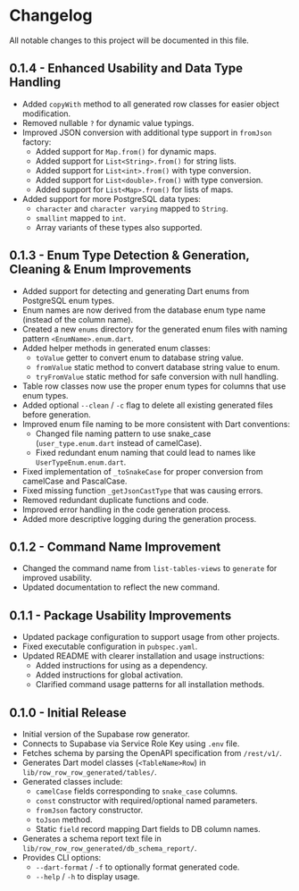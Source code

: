 # Changelog

All notable changes to this project will be documented in this file.

## 0.1.4 - Enhanced Usability and Data Type Handling

*   Added `copyWith` method to all generated row classes for easier object modification.
*   Removed nullable `?` for dynamic value typings.
*   Improved JSON conversion with additional type support in `fromJson` factory:
    *   Added support for `Map.from()` for dynamic maps.
    *   Added support for `List<String>.from()` for string lists.
    *   Added support for `List<int>.from()` with type conversion.
    *   Added support for `List<double>.from()` with type conversion.
    *   Added support for `List<Map>.from()` for lists of maps.
*   Added support for more PostgreSQL data types:
    *   `character` and `character varying` mapped to `String`.
    *   `smallint` mapped to `int`.
    *   Array variants of these types also supported.

## 0.1.3 - Enum Type Detection & Generation, Cleaning & Enum Improvements

*   Added support for detecting and generating Dart enums from PostgreSQL enum types.
*   Enum names are now derived from the database enum type name (instead of the column 
name).
*   Created a new `enums` directory for the generated enum files with naming pattern 
`<EnumName>.enum.dart`.
*   Added helper methods in generated enum classes:
    *   `toValue` getter to convert enum to database string value.
    *   `fromValue` static method to convert database string value to enum.
    *   `tryFromValue` static method for safe conversion with null handling.
*   Table row classes now use the proper enum types for columns that use enum types.
*   Added optional `--clean` / `-c` flag to delete all existing generated files before generation.
*   Improved enum file naming to be more consistent with Dart conventions:
    *   Changed file naming pattern to use snake_case (`user_type.enum.dart` instead of camelCase).
    *   Fixed redundant enum naming that could lead to names like `UserTypeEnum.enum.dart`.
*   Fixed implementation of `_toSnakeCase` for proper conversion from camelCase and PascalCase.
*   Fixed missing function `_getJsonCastType` that was causing errors.
*   Removed redundant duplicate functions and code.
*   Improved error handling in the code generation process.
*   Added more descriptive logging during the generation process.

## 0.1.2 - Command Name Improvement

*   Changed the command name from `list-tables-views` to `generate` for improved usability.
*   Updated documentation to reflect the new command.

## 0.1.1 - Package Usability Improvements

*   Updated package configuration to support usage from other projects.
*   Fixed executable configuration in `pubspec.yaml`.
*   Updated README with clearer installation and usage instructions:
    *   Added instructions for using as a dependency.
    *   Added instructions for global activation.
    *   Clarified command usage patterns for all installation methods.

## 0.1.0 - Initial Release

*   Initial version of the Supabase row generator.
*   Connects to Supabase via Service Role Key using `.env` file.
*   Fetches schema by parsing the OpenAPI specification from `/rest/v1/`.
*   Generates Dart model classes (`<TableName>Row`) in `lib/row_row_row_generated/tables/`.
*   Generated classes include:
    *   `camelCase` fields corresponding to `snake_case` columns.
    *   `const` constructor with required/optional named parameters.
    *   `fromJson` factory constructor.
    *   `toJson` method.
    *   Static `field` record mapping Dart fields to DB column names.
*   Generates a schema report text file in `lib/row_row_row_generated/db_schema_report/`.
*   Provides CLI options:
    *   `--dart-format` / `-f` to optionally format generated code.
    *   `--help` / `-h` to display usage.
